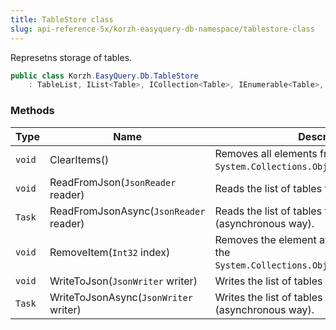 ```yaml
---
title: TableStore class
slug: api-reference-5x/korzh-easyquery-db-namespace/tablestore-class
---
```


Represetns storage of tables.
```csharp
public class Korzh.EasyQuery.Db.TableStore
    : TableList, IList<Table>, ICollection<Table>, IEnumerable<Table>, IEnumerable, IList, ICollection, IReadOnlyList<Table>, IReadOnlyCollection<Table>

```

### Methods

| Type | Name | Description | 
| --- | --- | --- | 
| `void` | ClearItems() | Removes all elements from the `System.Collections.ObjectModel.Collection`. | 
| `void` | ReadFromJson(`JsonReader` reader) | Reads the list of tables from JSON. | 
| `Task` | ReadFromJsonAsync(`JsonReader` reader) | Reads the list of tables from JSON (asynchronous way). | 
| `void` | RemoveItem(`Int32` index) | Removes the element at the specified index of the `System.Collections.ObjectModel.Collection'1`. | 
| `void` | WriteToJson(`JsonWriter` writer) | Writes the list of tables to JSON. | 
| `Task` | WriteToJsonAsync(`JsonWriter` writer) | Writes the list of tables to JSON (asynchronous way). |
